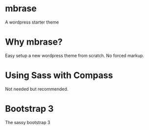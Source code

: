 mbrase
======

A wordpress starter theme

Why mbrase?
======

Easy setup a new wordpress theme from scratch. No forced markup. 

Using Sass with Compass
======

Not needed but recommended.

Bootstrap 3
======

The sassy bootstrap 3
  

